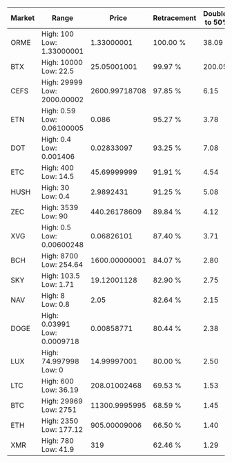 | Market | Range | Price| Retracement | Doubles to 50% |
| --- | --- | --- | --- | --- |
| ORME | High: 100<br />Low: 1.33000001 | 1.33000001 | 100.00 % | 38.09 |
| BTX | High: 10000<br />Low: 22.5 | 25.05001001 | 99.97 % | 200.05 |
| CEFS | High: 29999<br />Low: 2000.00002 | 2600.99718708 | 97.85 % | 6.15 |
| ETN | High: 0.59<br />Low: 0.06100005 | 0.086 | 95.27 % | 3.78 |
| DOT | High: 0.4<br />Low: 0.001406 | 0.02833097 | 93.25 % | 7.08 |
| ETC | High: 400<br />Low: 14.5 | 45.69999999 | 91.91 % | 4.54 |
| HUSH | High: 30<br />Low: 0.4 | 2.9892431 | 91.25 % | 5.08 |
| ZEC | High: 3539<br />Low: 90 | 440.26178609 | 89.84 % | 4.12 |
| XVG | High: 0.5<br />Low: 0.00600248 | 0.06826101 | 87.40 % | 3.71 |
| BCH | High: 8700<br />Low: 254.64 | 1600.00000001 | 84.07 % | 2.80 |
| SKY | High: 103.5<br />Low: 1.71 | 19.12001128 | 82.90 % | 2.75 |
| NAV | High: 8<br />Low: 0.8 | 2.05 | 82.64 % | 2.15 |
| DOGE | High: 0.03991<br />Low: 0.0009718 | 0.00858771 | 80.44 % | 2.38 |
| LUX | High: 74.997998<br />Low: 0 | 14.99997001 | 80.00 % | 2.50 |
| LTC | High: 600<br />Low: 36.19 | 208.01002468 | 69.53 % | 1.53 |
| BTC | High: 29969<br />Low: 2751 | 11300.9995995 | 68.59 % | 1.45 |
| ETH | High: 2350<br />Low: 177.12 | 905.00009006 | 66.50 % | 1.40 |
| XMR | High: 780<br />Low: 41.9 | 319 | 62.46 % | 1.29 |
